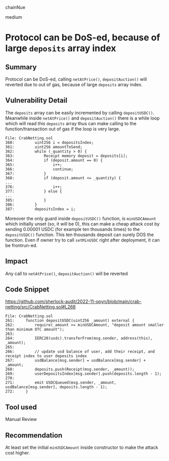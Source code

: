 chainNue

medium

# Protocol can be DoS-ed, because of large `deposits` array index

## Summary

Protocol can be DoS-ed, calling `netAtPrice()`, `depositAuction()` will reverted due to out of gas, because of large `deposits` array index.

## Vulnerability Detail

The `deposits` array can be easily incremented by calling `depositUSDC()`. Meanwhile inside `netAtPrice()` and `depositAuction()` there is a while loop which will read this `deposits` array thus can make calling to the function/transaction out of gas if the loop is very large.

```solidity
File: CrabNetting.sol
360:         uint256 i = depositsIndex;
361:         uint256 amountToSend;
362:         while (_quantity > 0) {
363:             Receipt memory deposit = deposits[i];
364:             if (deposit.amount == 0) {
365:                 i++;
366:                 continue;
367:             }
368:             if (deposit.amount <= _quantity) {
...
376:                 i++;
377:             } else {
...
385:             }
386:         }
387:         depositsIndex = i;
```

Moreover the only guard inside `depositUSDC()` function, is `minUSDCAmount` which initially unset (so, it will be 0), this can make a cheap attack cost by sending 0.00001 USDC (for example ten thousands times) to the `depositUSDC()` function. This ten thousands deposit can surely DOS the function. Even if owner try to call `setMinUSDC` right after deployment, it can be frontrun-ed.

## Impact

Any call to `netAtPrice()`, `depositAuction()` will be reverted

## Code Snippet

https://github.com/sherlock-audit/2022-11-opyn/blob/main/crab-netting/src/CrabNetting.sol#L268

```solidity
File: CrabNetting.sol
261:     function depositUSDC(uint256 _amount) external {
262:         require(_amount >= minUSDCAmount, "deposit amount smaller than minimum OTC amount");
263: 
264:         IERC20(usdc).transferFrom(msg.sender, address(this), _amount);
265: 
266:         // update usd balance of user, add their receipt, and receipt index to user deposits index
267:         usdBalance[msg.sender] = usdBalance[msg.sender] + _amount;
268:         deposits.push(Receipt(msg.sender, _amount));
269:         userDepositsIndex[msg.sender].push(deposits.length - 1);
270: 
271:         emit USDCQueued(msg.sender, _amount, usdBalance[msg.sender], deposits.length - 1);
272:     }
```

## Tool used

Manual Review

## Recommendation

At least set the initial `minUSDCAmount` inside constructor to make the attack cost higher.